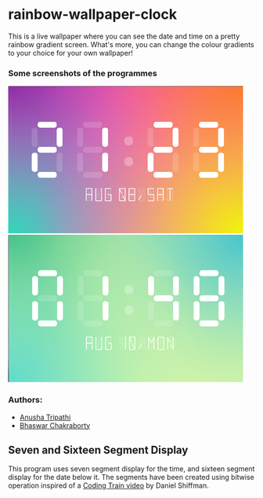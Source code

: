 # rainbow-wallpaper-clock
This is a live wallpaper where you can see the date and time on a pretty rainbow gradient screen. What's more, you can change the colour gradients to your choice for your own wallpaper!
### Some screenshots of the programmes
![Screenshot of the desktop version](/screenshots/demo_1.png) ![Screenshot of the desktop version](/screenshots/demo_3.png) 

### Authors:
* [Anusha Tripathi](https://github.com/anusha-exe)
* [Bhaswar Chakraborty](https://github.com/Ivan-Denisovich-py)

## Seven and Sixteen Segment Display
This program uses seven segment display for the time, and sixteen segment display for the date below it. The segments have been created using bitwise operation inspired of a [Coding Train video](https://youtu.be/MlRlgbrAVOs) by Daniel Shiffman. 
